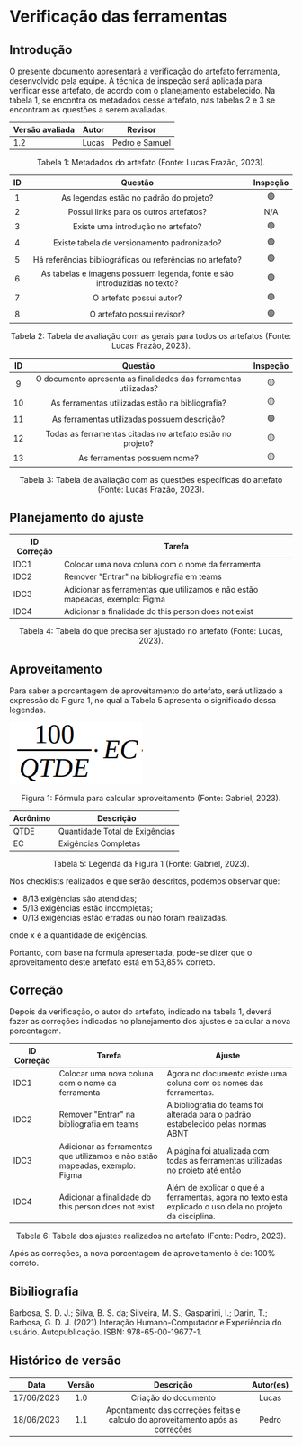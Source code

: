# Verificação das ferramentas

## Introdução

O presente documento apresentará a verificação do artefato ferramenta, desenvolvido pela equipe. A técnica de inspeção será aplicada para verificar esse artefato, de acordo com o planejamento estabelecido. Na tabela 1, se encontra os metadados desse artefato, nas tabelas 2 e 3 se encontram as questões a serem avaliadas.

<center>

| Versão avaliada | Autor | Revisor        |
| ---------------- | ----- | -------------- |
| 1.2              | Lucas | Pedro e Samuel |

</center>

<div style="text-align: center">
<p> Tabela 1: Metadados do artefato (Fonte: Lucas Frazão, 2023). </p>
</div>

| ID |                                 Questão                                 | Inspeção |
| :-: | :-----------------------------------------------------------------------: | :--------: |
| 1 |                 As legendas estão no padrão do projeto?                 |     🟢     |
| 2 |                  Possui links para os outros artefatos?                  |    N/A    |
| 3 |                   Existe uma introdução no artefato?                   |     🟢     |
| 4 |                Existe tabela de versionamento padronizado?                |     🟢     |
| 5 |      Há referências bibliográficas ou referências no artefato?      |     🟢     |
| 6 | As tabelas e imagens possuem legenda, fonte e são introduzidas no texto? |     🟢     |
| 7 |                         O artefato possui autor?                         |     🟢     |
| 8 |                        O artefato possui revisor?                        |     🟢     |

<div style="text-align: center">
<p> Tabela 2: Tabela de avaliação com as gerais para todos os artefatos (Fonte: Lucas Frazão, 2023). </p>
</div>

| ID |                             Questão                             | Inspeção |
| :-: | :--------------------------------------------------------------: | :--------: |
| 9 | O documento apresenta as finalidades das ferramentas utilizadas? |     🟡     |
| 10 |        As ferramentas utilizadas estão na bibliografia?        |     🟡     |
| 11 |          As ferramentas utilizadas possuem descrição?          |     🟢     |
| 12 |   Todas as ferramentas citadas no artefato estão no projeto?   |     🟡     |
| 13 |                   As ferramentas possuem nome?                   |     🟡     |

<div style="text-align: center">
<p> Tabela 3: Tabela de avaliação com as questões específicas do artefato (Fonte: Lucas Frazão, 2023). </p>
</div>

## Planejamento do ajuste

| ID Correção | Tarefa                                                                         |
| ------------- | ------------------------------------------------------------------------------ |
| IDC1          | Colocar uma nova coluna com o nome da ferramenta                               |
| IDC2          | Remover "Entrar" na bibliografia em teams                                      |
| IDC3          | Adicionar as ferramentas que utilizamos e não estão mapeadas, exemplo: Figma |
| IDC4          | Adicionar a finalidade do this person does not exist                           |

<div style="text-align: center">
<p> Tabela 4: Tabela do que precisa ser ajustado no artefato (Fonte: Lucas, 2023). </p>
</div>

## Aproveitamento

Para saber a porcentagem de aproveitamento do artefato, será utilizado a expressão da Figura 1, no qual a Tabela 5 apresenta o significado dessa legendas.

<img src="../../../images/formulaCalculoAproveitamento.png"  alt="legenda da fórmula da figura 1"/>
<div style="text-align: center">

<p> Figura 1: Fórmula para calcular aproveitamento (Fonte: Gabriel, 2023). </p>
</div>

| Acrônimo | Descrição                     |
| --------- | ------------------------------- |
| QTDE      | Quantidade Total de Exigências |
| EC        | Exigências Completas           |

<div style="text-align: center">
<p> Tabela 5: Legenda da Figura 1 (Fonte: Gabriel, 2023). </p>
</div>

Nos checklists realizados e que serão descritos, podemos observar que:

- 8/13 exigências são atendidas;
- 5/13 exigências estão incompletas;
- 0/13 exigências estão erradas ou não foram realizadas.

onde x é a quantidade de exigências.

Portanto, com base na formula apresentada, pode-se dizer que o aproveitamento deste artefato está em 53,85% correto.

## Correção

Depois da verificação, o autor do artefato, indicado na tabela 1, deverá fazer as correções indicadas no planejamento dos ajustes e calcular a nova porcentagem.

| ID Correção | Tarefa                                                                         | Ajuste                                                                                                       |
| ------------- | ------------------------------------------------------------------------------ | ------------------------------------------------------------------------------------------------------------ |
| IDC1          | Colocar uma nova coluna com o nome da ferramenta                               | Agora no documento existe uma coluna com os nomes das ferramentas.                                           |
| IDC2          | Remover "Entrar" na bibliografia em teams                                      | A bibliografia do teams foi alterada para o padrão estabelecido pelas normas ABNT                           |
| IDC3          | Adicionar as ferramentas que utilizamos e não estão mapeadas, exemplo: Figma | A página foi atualizada com todas as ferramentas utilizadas no projeto até então                          |
| IDC4          | Adicionar a finalidade do this person does not exist                           | Além de explicar o que é a ferramentas, agora no texto esta explicado o uso dela no projeto da disciplina. |

<!-- Atualizar histórico de versão, após corrigir. -->

<div style="text-align: center">
<p> Tabela 6: Tabela dos ajustes realizados no artefato (Fonte: Pedro, 2023). </p>
</div>

Após as correções, a nova porcentagem de aproveitamento é de: 100% correto.

## Bibiliografia

Barbosa, S. D. J.; Silva, B. S. da; Silveira, M. S.; Gasparini, I.; Darin, T.; Barbosa, G. D. J. (2021) Interação Humano-Computador e Experiência do usuário. Autopublicação. ISBN: 978-65-00-19677-1.

## Histórico de versão

|    Data    | Versão |      Descrição      | Autor(es) |
| :--------: | :-----: | :--------------------: | :-------: |
| 17/06/2023 |   1.0   | Criação do documento |   Lucas   |
| 18/06/2023 |   1.1   | Apontamento das correções feitas e calculo do aproveitamento após as correções |   Pedro   |
